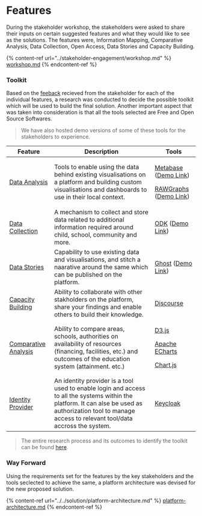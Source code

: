 # Features

During the stakeholder workshop, the stakeholders were asked to share their inputs on certain suggested features and what they would like to see as the solutions. The features were, Information Mapping, Comparative Analysis, Data Collection, Open Access, Data Stories and Capacity Building.

{% content-ref url="../stakeholder-engagement/workshop.md" %}
[workshop.md](../stakeholder-engagement/workshop.md)
{% endcontent-ref %}

### Toolkit

Based on the [feeback](https://github.com/The-Data-for-Children-Collaborative/noral-user-research/tree/main/research/02-stakeholder-workshop/feature-feedback) recieved from the stakeholder for each of the individual features, a research was conducted to decide the possible toolkit which will be used to build the final solution. Another important aspect that was taken into consideration is that all the tools selected are Free and Open Source Softwares.

> We have also hosted demo versions of some of these tools for the stakeholders to experience.

| Feature                                                                                                                                                                                    | Description                                                                                                                                                                                                 | Tools                                                                                                                                                                                                                                                                                                                                                                                                                             |
| ------------------------------------------------------------------------------------------------------------------------------------------------------------------------------------------ | ----------------------------------------------------------------------------------------------------------------------------------------------------------------------------------------------------------- | --------------------------------------------------------------------------------------------------------------------------------------------------------------------------------------------------------------------------------------------------------------------------------------------------------------------------------------------------------------------------------------------------------------------------------- |
| [Data Analysis](https://github.com/The-Data-for-Children-Collaborative/noral-tech-research/tree/main/data-analysis)                                                                        | Tools to enable using the data behind existing visualisations on a platform and building custom visualisations and dashboards to use in their local context.                                                | <p><a href="https://github.com/The-Data-for-Children-Collaborative/noral-tech-research/blob/main/data-analysis/004-metabase.md">Metabase</a> (<a href="https://metabase.noral.civicdatalab.in">Demo Link</a>)</p><p><a href="https://github.com/The-Data-for-Children-Collaborative/noral-rawgraphs">RAWGraphs</a> (<a href="https://rawgraphs.noral.civicdatalab.in">Demo Link</a>)</p>                                          |
| [Data Collection](https://github.com/The-Data-for-Children-Collaborative/noral-tech-research/blob/main/data-collection)                                                                    | A mechanism to collect and store data related to additional information required around child, school, community and more.                                                                                  | [ODK](https://github.com/The-Data-for-Children-Collaborative/noral-tech-research/blob/main/data-collection/006-odk.md) ([Demo Link](https://odk.noral.civicdatalab.in))                                                                                                                                                                                                                                                           |
| [Data Stories](https://github.com/The-Data-for-Children-Collaborative/noral-tech-research/tree/main/data-stories)                                                                          | Capability to use existing data and visualisations, and stitch a naarative around the same which can be published on the platform.                                                                          | [Ghost](https://github.com/The-Data-for-Children-Collaborative/noral-tech-research/blob/main/capacity-building/003-ghost.md) ([Demo Link](https://metabase.noral.civicdatalab.in))                                                                                                                                                                                                                                                |
| [Capacity Building](https://github.com/The-Data-for-Children-Collaborative/noral-tech-research/tree/main/capacity-building)                                                                | Ability to collaborate with other stakholders on the platform, share your findings and enable others to build their knowledge.                                                                              | [Discourse](https://github.com/The-Data-for-Children-Collaborative/noral-tech-research/blob/main/capacity-building/004-discourse.md)                                                                                                                                                                                                                                                                                              |
| [Comparative Analysis](https://github.com/The-Data-for-Children-Collaborative/noral-user-research/blob/main/research/02-stakeholder-workshop/feature-feedback/002-comparative-analysis.md) | Ability to compare areas, schools, authorities on availability of resources (financing, facilities, etc.) and outcomes of the education system (attainment. etc.)                                           | <p><a href="https://github.com/The-Data-for-Children-Collaborative/noral-tech-research/blob/main/comparative-analysis.md">D3.js</a></p><p><a href="https://github.com/The-Data-for-Children-Collaborative/noral-tech-research/blob/main/comparative-analysis.md">Apache ECharts</a></p><p><a href="https://github.com/The-Data-for-Children-Collaborative/noral-tech-research/blob/main/comparative-analysis.md">Chart.js</a></p> |
| [Identity Provider](https://github.com/The-Data-for-Children-Collaborative/noral-tech-research/blob/main/Identity-provider.md)                                                             | An identity provider is a tool used to enable login and access to all the systems within the platform. It can alse be used as authorization tool to manage access to relevant tool/data accross the system. | [Keycloak](https://www.keycloak.org)                                                                                                                                                                                                                                                                                                                                                                                              |

> The entire research process and its outcomes to identify the toolkit can be found [here](https://github.com/The-Data-for-Children-Collaborative/noral-tech-research).

### Way Forward

Using the requirements set for the features by the key stakeholders and the tools seclected to achieve the same, a platform architecture was devised for the new proposed solution.

{% content-ref url="../../solution/platform-architecture.md" %}
[platform-architecture.md](../../solution/platform-architecture.md)
{% endcontent-ref %}
